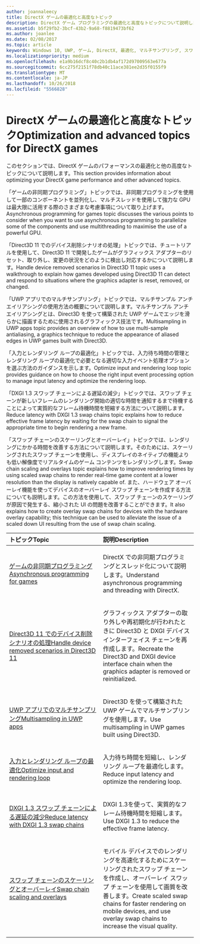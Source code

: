 ```yaml
---
author: joannaleecy
title: DirectX ゲームの最適化と高度なトピック
description: DirectX ゲーム プログラミングの最適化と高度なトピックについて説明します。
ms.assetid: b5f29fb2-3bcf-43b2-9a68-f8819473bf62
ms.author: joanlee
ms.date: 02/08/2017
ms.topic: article
keywords: Windows 10, UWP, ゲーム, DirectX, 最適化, マルチサンプリング, スワップ チェーン
ms.localizationpriority: medium
ms.openlocfilehash: e1a9b16dcf8c40c2b1db4af172d97009563e677a
ms.sourcegitcommit: 6cc275f2151f78db40c11ace381ee2d35f0155f9
ms.translationtype: MT
ms.contentlocale: ja-JP
ms.lasthandoff: 10/26/2018
ms.locfileid: "5566828"
---
```

# <a name="optimization-and-advanced-topics-for-directx-games"></a><span data-ttu-id="d0c5c-104">DirectX ゲームの最適化と高度なトピック</span><span class="sxs-lookup"><span data-stu-id="d0c5c-104">Optimization and advanced topics for DirectX games</span></span>

<span data-ttu-id="d0c5c-105">このセクションでは、DirectX ゲームのパフォーマンスの最適化と他の高度なトピックについて説明します。</span><span class="sxs-lookup"><span data-stu-id="d0c5c-105">This section provides information about optimizing your DirectX game performance and other advanced topics.</span></span>

<span data-ttu-id="d0c5c-106">「ゲームの非同期プログラミング」トピックでは、非同期プログラミングを使用して一部のコンポーネントを並列化し、マルチスレッドを使用して強力な GPU は最大限に活用する際のさまざまな考慮事項について取り上げます。</span><span class="sxs-lookup"><span data-stu-id="d0c5c-106">Asynchronous programming for games topic discusses the various points to consider when you want to use asynchronous programming to parallelize some of the components and use multithreading to maximise the use of a powerful GPU.</span></span>

<span data-ttu-id="d0c5c-107">「Direct3D 11 でのデバイス削除シナリオの処理」トピックでは、チュートリアルを使用して、Direct3D 11 で開発したゲームがグラフィックス アダプターのリセット、取り外し、変更の状況をどのように検出し対応するかについて説明します。</span><span class="sxs-lookup"><span data-stu-id="d0c5c-107">Handle device removed scenarios in Direct3D 11 topic uses a walkthrough to explain how games developed using Direct3D 11 can detect and respond to situations where the graphics adapter is reset, removed, or changed.</span></span>

<span data-ttu-id="d0c5c-108">「UWP アプリでのマルチサンプリング」トピックでは、マルチサンプル アンチエイリアシングの使用方法の概要について説明します。マルチサンプル アンチエイリアシングとは、Direct3D を使って構築された UWP ゲームでエッジを滑らかに描画するために使用されるグラフィックス技法です。</span><span class="sxs-lookup"><span data-stu-id="d0c5c-108">Multisampling in UWP apps topic provides an overview of how to use multi-sample antialiasing, a graphics technique to reduce the appearance of aliased edges in UWP games built with Direct3D.</span></span>

<span data-ttu-id="d0c5c-109">「入力とレンダリング ループの最適化」トピックでは、入力待ち時間の管理とレンダリング ループの最適化で必要となる適切な入力イベント処理オプションを選ぶ方法のガイダンスを示します。</span><span class="sxs-lookup"><span data-stu-id="d0c5c-109">Optimize input and rendering loop topic provides guidance on how to choose the right input event processing option to manage input latency and optimize the rendering loop.</span></span>

<span data-ttu-id="d0c5c-110">「DXGI 1.3 スワップ チェーンによる遅延の減少」トピックでは、スワップ チェーンが新しいフレームのレンダリング開始の適切な時間を通知するまで待機することによって実質的なフレーム待機時間を短縮する方法について説明します。</span><span class="sxs-lookup"><span data-stu-id="d0c5c-110">Reduce latency with DXGI 1.3 swap chains topic explains how to reduce effective frame latency by waiting for the swap chain to signal the appropriate time to begin rendering a new frame.</span></span>

<span data-ttu-id="d0c5c-111">「スワップ チェーンのスケーリングとオーバーレイ」トピックでは、レンダリングにかかる時間を改善する方法について説明します。そのためには、スケーリングされたスワップ チェーンを使用し、ディスプレイのネイティブの機能よりも低い解像度でリアルタイムのゲーム コンテンツをレンダリングします。</span><span class="sxs-lookup"><span data-stu-id="d0c5c-111">Swap chain scaling and overlays topic explains how to improve rendering times by using scaled swap chains to render real-time game content at a lower resolution than the display is natively capable of.</span></span> <span data-ttu-id="d0c5c-112">また、ハードウェア オーバーレイ機能を使ってデバイスのオーバーレイ スワップ チェーンを作成する方法についても説明します。この方法を使用して、スワップ チェーンのスケーリングが原因で発生する、縮小された UI の問題を改善することができます。</span><span class="sxs-lookup"><span data-stu-id="d0c5c-112">It also explains how to create overlay swap chains for devices with the hardware overlay capability; this technique can be used to alleviate the issue of a scaled down UI resulting from the use of swap chain scaling.</span></span>

<table>
<colgroup>
<col width="50%" />
<col width="50%" />
</colgroup>
<thead>
<tr class="header">
<th align="left"><span data-ttu-id="d0c5c-113">トピック</span><span class="sxs-lookup"><span data-stu-id="d0c5c-113">Topic</span></span></th>
<th align="left"><span data-ttu-id="d0c5c-114">説明</span><span class="sxs-lookup"><span data-stu-id="d0c5c-114">Description</span></span></th>
</tr>
</thead>
<tbody>
<tr class="odd">
<td align="left"><p><a href="asynchronous-programming-directx-and-cpp.md"><span data-ttu-id="d0c5c-115">ゲームの非同期プログラミング</span><span class="sxs-lookup"><span data-stu-id="d0c5c-115">Asynchronous programming for games</span></span></a></p></td>
<td align="left"><p><span data-ttu-id="d0c5c-116">DirectX での非同期プログラミングとスレッド化について説明します。</span><span class="sxs-lookup"><span data-stu-id="d0c5c-116">Understand asynchronous programming and threading with DirectX.</span></span></p></td>
</tr>
<tr class="even">
<td align="left"><p><a href="handling-device-lost-scenarios.md"><span data-ttu-id="d0c5c-117">Direct3D 11 でのデバイス削除シナリオの処理</span><span class="sxs-lookup"><span data-stu-id="d0c5c-117">Handle device removed scenarios in Direct3D 11</span></span></a></p></td>
<td align="left"><p><span data-ttu-id="d0c5c-118">グラフィックス アダプターの取り外しや再初期化が行われたときに Direct3D と DXGI デバイス インターフェイス チェーンを再作成します。</span><span class="sxs-lookup"><span data-stu-id="d0c5c-118">Recreate the Direct3D and DXGI device interface chain when the graphics adapter is removed or reinitialized.</span></span></p></td>
</tr>
<tr class="odd">
<td align="left"><p><a href="multisampling--multi-sample-anti-aliasing--in-windows-store-apps.md"><span data-ttu-id="d0c5c-119">UWP アプリでのマルチサンプリング</span><span class="sxs-lookup"><span data-stu-id="d0c5c-119">Multisampling in UWP apps</span></span></a></p></td>
<td align="left"><p><span data-ttu-id="d0c5c-120">Direct3D を使って構築された UWP ゲームでマルチサンプリングを使用します。</span><span class="sxs-lookup"><span data-stu-id="d0c5c-120">Use multisampling in UWP games built using Direct3D.</span></span></p></td>
</tr>
<tr class="even">
<td align="left"><p><a href="optimize-performance-for-windows-store-direct3d-11-apps-with-coredispatcher.md"><span data-ttu-id="d0c5c-121">入力とレンダリング ループの最適化</span><span class="sxs-lookup"><span data-stu-id="d0c5c-121">Optimize input and rendering loop</span></span></a></p></td>
<td align="left"><p><span data-ttu-id="d0c5c-122">入力待ち時間を短縮し、レンダリング ループを最適化します。</span><span class="sxs-lookup"><span data-stu-id="d0c5c-122">Reduce input latency and optimize the rendering loop.</span></span></p></td>
</tr>
<tr class="odd">
<td align="left"><p><a href="reduce-latency-with-dxgi-1-3-swap-chains.md"><span data-ttu-id="d0c5c-123">DXGI 1.3 スワップ チェーンによる遅延の減少</span><span class="sxs-lookup"><span data-stu-id="d0c5c-123">Reduce latency with DXGI 1.3 swap chains</span></span></a></p></td>
<td align="left"><p><span data-ttu-id="d0c5c-124">DXGI 1.3を使って、実質的なフレーム待機時間を短縮します。</span><span class="sxs-lookup"><span data-stu-id="d0c5c-124">Use DXGI 1.3 to reduce the effective frame latency.</span></span></p></td>
</tr>
<tr class="even">
<td align="left"><p><a href="multisampling--scaling--and-overlay-swap-chains.md"><span data-ttu-id="d0c5c-125">スワップ チェーンのスケーリングとオーバーレイ</span><span class="sxs-lookup"><span data-stu-id="d0c5c-125">Swap chain scaling and overlays</span></span></a></p></td>
<td align="left"><p><span data-ttu-id="d0c5c-126">モバイル デバイスでのレンダリングを高速化するためにスケーリングされたスワップ チェーンを作成し、オーバーレイ スワップ チェーンを使用して画質を改善します。</span><span class="sxs-lookup"><span data-stu-id="d0c5c-126">Create scaled swap chains for faster rendering on mobile devices, and use overlay swap chains to increase the visual quality.</span></span></p></td>
</tr>
</tbody>
</table>